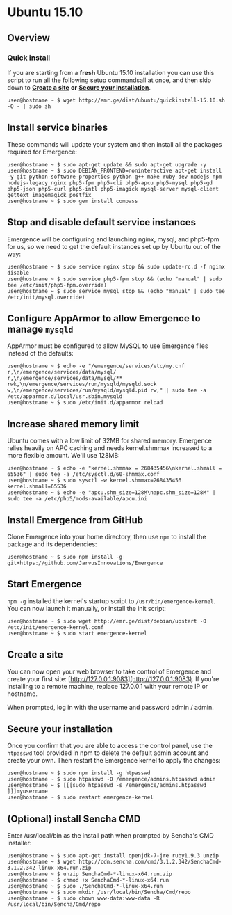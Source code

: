 # Ubuntu 15.10

## Overview <a id="overview"></a>

### Quick install <a id="quickinstall"></a>

If you are starting from a **fresh** Ubuntu 15.10 installation you can use this script to run all the following setup commandsall at once, and then skip down to [**Create a site**](ubuntu-15.10.md#create-a-site) **or** [**Secure your installation**](ubuntu-15.10.md#secure).

```text
user@hostname ~ $ wget http://emr.ge/dist/ubuntu/quickinstall-15.10.sh -O - | sudo sh
```

## Install service binaries <a id="service-binaries"></a>

These commands will update your system and then install all the packages required for Emergence:

```text
user@hostname ~ $ sudo apt-get update && sudo apt-get upgrade -y
user@hostname ~ $ sudo DEBIAN_FRONTEND=noninteractive apt-get install -y git python-software-properties python g++ make ruby-dev nodejs npm nodejs-legacy nginx php5-fpm php5-cli php5-apcu php5-mysql php5-gd php5-json php5-curl php5-intl php5-imagick mysql-server mysql-client gettext imagemagick postfix
user@hostname ~ $ sudo gem install compass
```

## Stop and disable default service instances <a id="disable-services"></a>

Emergence will be configuring and launching nginx, mysql, and php5-fpm for us, so we need to get the default instances set up by Ubuntu out of the way:

```text
user@hostname ~ $ sudo service nginx stop && sudo update-rc.d -f nginx disable
user@hostname ~ $ sudo service php5-fpm stop && (echo "manual" | sudo tee /etc/init/php5-fpm.override)
user@hostname ~ $ sudo service mysql stop && (echo "manual" | sudo tee /etc/init/mysql.override)
```

## Configure AppArmor to allow Emergence to manage `mysqld` <a id="apparmor"></a>

AppArmor must be configured to allow MySQL to use Emergence files instead of the defaults:

```text
user@hostname ~ $ echo -e "/emergence/services/etc/my.cnf r,\n/emergence/services/data/mysql/ r,\n/emergence/services/data/mysql/** rwk,\n/emergence/services/run/mysqld/mysqld.sock w,\n/emergence/services/run/mysqld/mysqld.pid rw," | sudo tee -a /etc/apparmor.d/local/usr.sbin.mysqld
user@hostname ~ $ sudo /etc/init.d/apparmor reload
```

## Increase shared memory limit <a id="shared-memory"></a>

Ubuntu comes with a low limit of 32MB for shared memory. Emergence relies heavily on APC caching and needs kernel.shmmax increased to a more flexible amount. We'll use 128MB:

```text
user@hostname ~ $ echo -e "kernel.shmmax = 268435456\nkernel.shmall = 65536" | sudo tee -a /etc/sysctl.d/60-shmmax.conf
user@hostname ~ $ sudo sysctl -w kernel.shmmax=268435456 kernel.shmall=65536
user@hostname ~ $ echo -e "apcu.shm_size=128M\napc.shm_size=128M" | sudo tee -a /etc/php5/mods-available/apcu.ini
```

## Install Emergence from GitHub <a id="emergence-github"></a>

Clone Emergence into your home directory, then use `npm` to install the package and its dependencies:

```text
user@hostname ~ $ sudo npm install -g git+https://github.com/JarvusInnovations/Emergence
```

## Start Emergence <a id="start-emergence"></a>

`npm -g` installed the kernel's startup script to `/usr/bin/emergence-kernel`. You can now launch it manually, or install the init script:

```text
user@hostname ~ $ sudo wget http://emr.ge/dist/debian/upstart -O /etc/init/emergence-kernel.conf
user@hostname ~ $ sudo start emergence-kernel
```

## Create a site <a id="create-a-site"></a>

You can now open your web browser to take control of Emergence and create your first site: [http://127.0.0.1:9083](http://127.0.0.1:9083). If you're installing to a remote machine, replace 127.0.0.1 with your remote IP or hostname.

When prompted, log in with the username and password admin / admin.

## Secure your installation <a id="secure"></a>

Once you confirm that you are able to access the control panel, use the `htpasswd` tool provided in npm to delete the default admin account and create your own. Then restart the Emergence kernel to apply the changes:

```text
user@hostname ~ $ sudo npm install -g htpasswd
user@hostname ~ $ sudo htpasswd -D /emergence/admins.htpasswd admin
user@hostname ~ $ [[[sudo htpasswd -s /emergence/admins.htpasswd ]]]myusername
user@hostname ~ $ sudo restart emergence-kernel
```

## \(Optional\) install Sencha CMD <a id="sencha-cmd"></a>

Enter /usr/local/bin as the install path when prompted by Sencha's CMD installer:

```text
user@hostname ~ $ sudo apt-get install openjdk-7-jre ruby1.9.3 unzip
user@hostname ~ $ wget http://cdn.sencha.com/cmd/3.1.2.342/SenchaCmd-3.1.2.342-linux-x64.run.zip
user@hostname ~ $ unzip SenchaCmd-*-linux-x64.run.zip
user@hostname ~ $ chmod +x SenchaCmd-*-linux-x64.run
user@hostname ~ $ sudo ./SenchaCmd-*-linux-x64.run
user@hostname ~ $ sudo mkdir /usr/local/bin/Sencha/Cmd/repo
user@hostname ~ $ sudo chown www-data:www-data -R /usr/local/bin/Sencha/Cmd/repo
```

